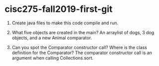 # cisc275-fall2019-first-git
1. Create java files to make this code compile and run.

2. What five objects are created in the main?
   An arraylist of dogs, 3 dog objects, and a new Animal comparator.

3. Can you spot the Comparator constructor call? Where is the class definition for the Comparator?
   The comparator constructor call is an argument when calling Collections.sort. 